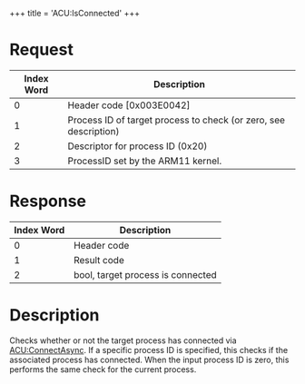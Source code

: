 +++
title = 'ACU:IsConnected'
+++

# Request

| Index Word | Description                                                      |
|------------|------------------------------------------------------------------|
| 0          | Header code \[0x003E0042\]                                       |
| 1          | Process ID of target process to check (or zero, see description) |
| 2          | Descriptor for process ID (0x20)                                 |
| 3          | ProcessID set by the ARM11 kernel.                               |


# Response

| Index Word | Description                       |
|------------|-------------                      |
| 0          | Header code                       |
| 1          | Result code                       |
| 2          | bool, target process is connected |

# Description

Checks whether or not the target process has connected via [ACU:ConnectAsync](ACU:ConnectAsync "wikilink"). If a specific process ID is specified, this checks if the associated process has connected. When the input process ID is zero, this performs the same check for the current process. 
